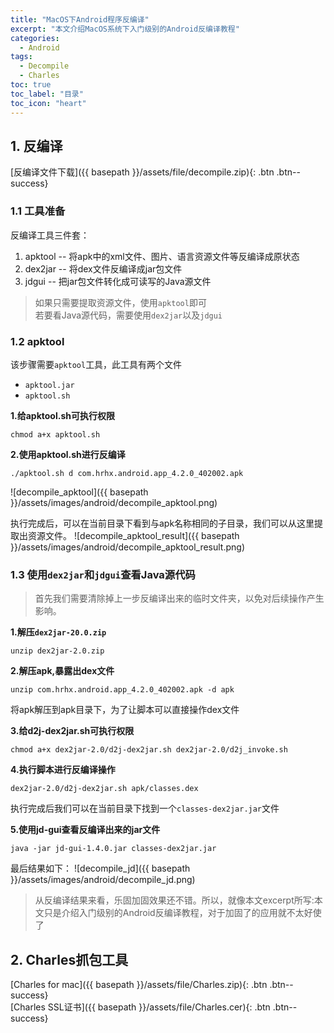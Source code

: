 ```yaml
---
title: "MacOS下Android程序反编译"
excerpt: "本文介绍MacOS系统下入门级别的Android反编译教程"
categories:
  - Android
tags:
  - Decompile
  - Charles
toc: true
toc_label: "目录"
toc_icon: "heart"
---
```


## 1. 反编译

[反编译文件下载]({{ basepath }}/assets/file/decompile.zip){: .btn .btn--success}

### 1.1 工具准备
反编译工具三件套：
1. apktool -- 将apk中的xml文件、图片、语言资源文件等反编译成原状态
2. dex2jar -- 将dex文件反编译成jar包文件
3. jdgui -- 把jar包文件转化成可读写的Java源文件

> 如果只需要提取资源文件，使用`apktool`即可  
> 若要看Java源代码，需要使用`dex2jar`以及`jdgui`

### 1.2 apktool
该步骤需要`apktool`工具，此工具有两个文件
- `apktool.jar`
- `apktool.sh`

**1.给apktool.sh可执行权限**

```shell
chmod a+x apktool.sh
```

**2.使用apktool.sh进行反编译**

```shell
./apktool.sh d com.hrhx.android.app_4.2.0_402002.apk
```

![decompile_apktool]({{ basepath }}/assets/images/android/decompile_apktool.png)

执行完成后，可以在当前目录下看到与apk名称相同的子目录，我们可以从这里提取出资源文件。
![decompile_apktool_result]({{ basepath }}/assets/images/android/decompile_apktool_result.png)

### 1.3 使用`dex2jar`和`jdgui`查看Java源代码
> 首先我们需要清除掉上一步反编译出来的临时文件夹，以免对后续操作产生影响。

**1.解压`dex2jar-20.0.zip`**
```shell
unzip dex2jar-2.0.zip
```

**2.解压apk,暴露出dex文件**
```shell
unzip com.hrhx.android.app_4.2.0_402002.apk -d apk
```
将apk解压到apk目录下，为了让脚本可以直接操作dex文件

**3.给d2j-dex2jar.sh可执行权限**
```shell
chmod a+x dex2jar-2.0/d2j-dex2jar.sh dex2jar-2.0/d2j_invoke.sh
```

**4.执行脚本进行反编译操作**
```shell
dex2jar-2.0/d2j-dex2jar.sh apk/classes.dex
```
执行完成后我们可以在当前目录下找到一个`classes-dex2jar.jar`文件

**5.使用jd-gui查看反编译出来的jar文件**
```shell
java -jar jd-gui-1.4.0.jar classes-dex2jar.jar
```

最后结果如下：
![decompile_jd]({{ basepath }}/assets/images/android/decompile_jd.png)

> 从反编译结果来看，乐固加固效果还不错。所以，就像本文excerpt所写:本文只是介绍入门级别的Android反编译教程，对于加固了的应用就不太好使了

## 2. Charles抓包工具

[Charles for mac]({{ basepath }}/assets/file/Charles.zip){: .btn .btn--success}  
[Charles SSL证书]({{ basepath }}/assets/file/Charles.cer){: .btn .btn--success}
